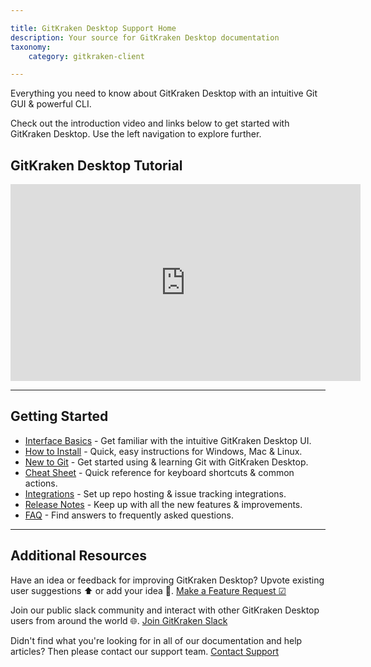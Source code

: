 ```yaml
---

title: GitKraken Desktop Support Home
description: Your source for GitKraken Desktop documentation
taxonomy:
    category: gitkraken-client

---
```


Everything you need to know about GitKraken Desktop with an intuitive Git GUI & powerful CLI.

Check out the introduction video and links below to get started with GitKraken Desktop. Use the left navigation to explore further.

## GitKraken Desktop Tutorial

<div class='embed-container embed-container--16-9'>
    <iframe width='560' height='315' src='https://www.youtube.com/embed/LBlijN29gb8?rel=0&vq=hd1080' frameborder='0' allowfullscreen></iframe>
</div>

***

## Getting Started


- [Interface Basics](/gitkraken-client/interface/) - Get familiar with the intuitive GitKraken Desktop UI.
- [How to Install](/gitkraken-client/how-to-install/) -  Quick, easy instructions for Windows, Mac & Linux. 
- [New to Git](/gitkraken-client/guide/) - Get started using & learning Git with GitKraken Desktop.
- [Cheat Sheet](https://www.gitkraken.com/pdfs/gitkraken-git-gui-cheat-sheet) - Quick reference for keyboard shortcuts & common actions.
- [Integrations](/gitkraken-client/integrations/) - Set up repo hosting & issue tracking integrations.
- [Release Notes](/gitkraken-client/current/) - Keep up with all the new features & improvements.
- [FAQ](/gitkraken-client/faq/) - Find answers to frequently asked questions.

***

## Additional Resources

Have an idea or feedback for improving GitKraken Desktop? Upvote existing user suggestions ⬆️ or add your idea 📝.
[Make a Feature Request ☑](https://feedback.gitkraken.com/)

Join our public slack community and interact with other GitKraken Desktop users from around the world 🌐.
[Join GitKraken Slack](https://www.gitkraken.com/join-slack-community)

Didn't find what you're looking for in all of our documentation and help articles? Then please contact our support team.
[Contact Support](https://help.gitkraken.com/gitkraken-client/contact-support)

